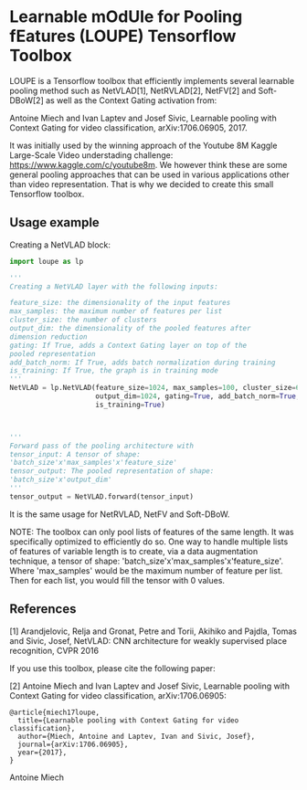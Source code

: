 # Learnable mOdUle for Pooling fEatures (LOUPE) Tensorflow Toolbox

LOUPE is a Tensorflow toolbox that efficiently implements several learnable pooling method such as NetVLAD[1],
NetRVLAD[2], NetFV[2] and Soft-DBoW[2] as well as the Context Gating activation from: 

Antoine Miech and Ivan Laptev and Josef Sivic, Learnable pooling with Context Gating for video classification, arXiv:1706.06905, 2017.

It was initially used by the winning approach of the Youtube 8M Kaggle Large-Scale Video understading challenge:
 https://www.kaggle.com/c/youtube8m. We however think these are some general pooling approaches that can be used
in various applications other than video representation. That is why we decided to create this small Tensorflow toolbox.


## Usage example

Creating a NetVLAD block:

```python
import loupe as lp

'''
Creating a NetVLAD layer with the following inputs:

feature_size: the dimensionality of the input features
max_samples: the maximum number of features per list
cluster_size: the number of clusters
output_dim: the dimensionality of the pooled features after 
dimension reduction
gating: If True, adds a Context Gating layer on top of the 
pooled representation
add_batch_norm: If True, adds batch normalization during training
is_training: If True, the graph is in training mode
'''
NetVLAD = lp.NetVLAD(feature_size=1024, max_samples=100, cluster_size=64, 
                     output_dim=1024, gating=True, add_batch_norm=True,
                     is_training=True)



'''
Forward pass of the pooling architecture with
tensor_input: A tensor of shape:
'batch_size'x'max_samples'x'feature_size'
tensor_output: The pooled representation of shape:
'batch_size'x'output_dim'
'''
tensor_output = NetVLAD.forward(tensor_input)
```
It is the same usage for NetRVLAD, NetFV and Soft-DBoW.

NOTE: The toolbox can only pool lists of features of the same length.
It was specifically optimized to efficiently do so.
One way to handle multiple lists of features of variable length
is to create, via a data augmentation technique, a tensor of shape: 'batch_size'x'max_samples'x'feature_size'.
Where 'max_samples' would be the maximum number of feature per list.
Then for each list, you would fill the tensor with 0 values.

## References

[1] Arandjelovic, Relja and Gronat, Petre and Torii, Akihiko and Pajdla, Tomas and Sivic, Josef, NetVLAD: CNN architecture for weakly supervised place recognition, CVPR 2016

If you use this toolbox, please cite the following paper:

[2] Antoine Miech and Ivan Laptev and Josef Sivic, Learnable pooling with Context Gating for video classification, arXiv:1706.06905:
```
@article{miech17loupe,
  title={Learnable pooling with Context Gating for video classification},
  author={Miech, Antoine and Laptev, Ivan and Sivic, Josef},
  journal={arXiv:1706.06905},
  year={2017},
}
```



Antoine Miech
